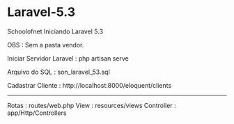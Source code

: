 # Laravel-5.3
Schoolofnet Iniciando Laravel 5.3


OBS : Sem a pasta vendor.

Iniciar Servidor Laravel : php artisan serve

Arquivo do SQL : son_laravel_53.sql

Cadastrar Cliente : http://localhost:8000/eloquent/clients

______________________________________________________________________________

Rotas : routes/web.php
View : resources/views
Controller : app/Http/Controllers


